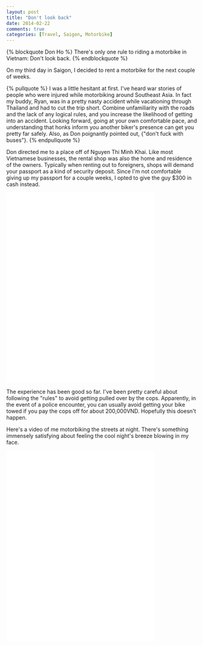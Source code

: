 ```yaml
---
layout: post
title: "Don't look back"
date: 2014-02-22
comments: true
categories: [Travel, Saigon, Motorbike]
---
```


{% blockquote Don Ho %}
  There's only one rule to riding a motorbike in Vietnam: Don't look back.
{% endblockquote %}

On my third day in Saigon, I decided to rent a motorbike for the next couple of weeks.

<!-- more -->

{% pullquote %}
I was a little hesitant at first. I've heard war stories of people who were injured while motorbiking around Southeast Asia. In fact my buddy, Ryan, was in a pretty nasty accident while vacationing through Thailand and had to cut the trip short. Combine unfamiliarity with the roads and the lack of any logical rules, and you increase the likelihood of getting into an accident. Looking forward, going at your own comfortable pace, and understanding that honks inform you another biker's presence can get you pretty far safely. Also, as Don poignantly pointed out, {"don't fuck with buses"}.
{% endpullquote %}

Don directed me to a place off of Nguyen Thi Minh Khai. Like most Vietnamese businesses, the rental shop was also the home and residence of the owners. Typically when renting out to foreigners, shops will demand your passport as a kind of security deposit. Since I'm not comfortable giving up my passport for a couple weeks, I opted to give the guy $300 in cash instead.

<div class="center"><iframe src="//instagram.com/p/ky57SblilI/embed/" width="390" height="500" frameborder="0" scrolling="no" allowtransparency="true"></iframe></div>

The experience has been good so far. I've been pretty careful about following the "rules" to avoid getting pulled over by the cops. Apparently, in the event of a police encounter, you can usually avoid getting your bike towed if you pay the cops off for about 200,000VND. Hopefully this doesn't happen.

Here's a video of me motorbiking the streets at night. There's something immensely satisfying about feeling the cool night's breeze blowing in my face.

<div class="center"><iframe src="//instagram.com/p/ky6PIYlila/embed/" width="390" height="500" frameborder="0" scrolling="no" allowtransparency="true"></iframe></div>
